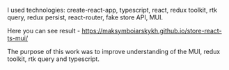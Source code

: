 I used technologies: create-react-app, typescript, react, redux toolkit, rtk query, redux persist, react-router, fake store API, MUI.


Here you can see result - https://maksymboiarskykh.github.io/store-react-ts-mui/


The purpose of this work was to improve understanding of the MUI, redux toolkit, rtk query and typescript.
